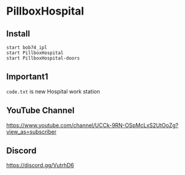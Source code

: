 # PillboxHospital

## Install
```
start bob74_ipl
start PillboxHospital
start PillboxHospital-doors
```

## Important1
`code.txt` is new Hospital work station

## YouTube Channel
https://www.youtube.com/channel/UCCk-9RN-OSpMcLxS2UtOoZg?view_as=subscriber

## Discord
https://discord.gg/VutrhD6
